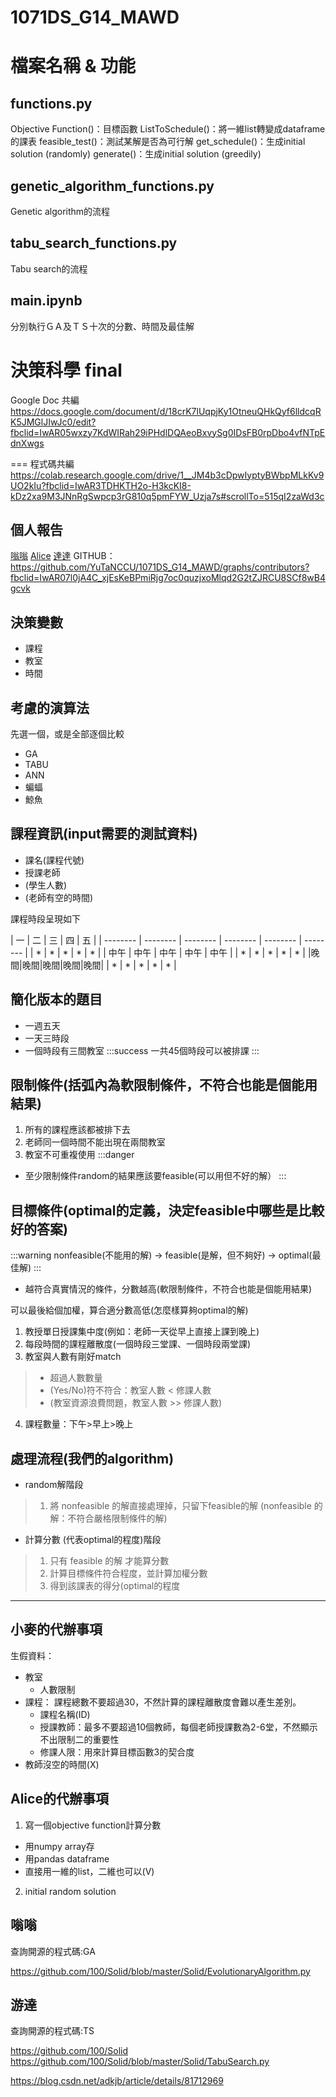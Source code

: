 # 1071DS_G14_MAWD

# 檔案名稱 & 功能

## functions.py
Objective Function()：目標函數
ListToSchedule()：將一維list轉變成dataframe的課表
feasible_test()：測試某解是否為可行解
get_schedule()：生成initial solution (randomly)
generate()：生成initial solution (greedily)

## genetic_algorithm_functions.py
Genetic algorithm的流程

## tabu_search_functions.py
Tabu search的流程

## main.ipynb
分別執行ＧＡ及ＴＳ十次的分數、時間及最佳解

決策科學 final
===
Google Doc 共編
https://docs.google.com/document/d/18crK7lUqpjKy1OtneuQHkQyf6lldcqRK5JMGlJIwJc0/edit?fbclid=IwAR05wxzy7KdWIRah29iPHdlDQAeoBxvySg0IDsFB0rpDbo4vfNTpEdnXwgs

===
程式碼共編
https://colab.research.google.com/drive/1__JM4b3cDpwIyptyBWbpMLkKv9UO2kIu?fbclid=IwAR3TDHKTH2o-H3kcKI8-kDz2xa9M3JNnRgSwpcp3rG810q5pmFYW_Uzja7s#scrollTo=515qI2zaWd3c

## 個人報告
[嗡嗡](https://docs.google.com/presentation/d/1cyp33TGLdpBwX97b1FlG2vVIQQW1ZDWvFxHvzJoYBZI/edit?fbclid=IwAR2PdDUBbrLZk_yNjWUVX58OlgYLSj-mbWM0ARinMhdn0zgHsX1Z8fA_sL8#slide=id.p)
[Alice](https://drive.google.com/file/d/1hAR_c18il9SYq_RdQNqLzUTTR0aJlBem/view?usp=sharing)
[達達](
https://docs.google.com/presentation/d/1pKz6ZSkA0tLFegXxvCbhtDDNksZ3vhXRdw-1fvUxSwY/edit
)
GITHUB：https://github.com/YuTaNCCU/1071DS_G14_MAWD/graphs/contributors?fbclid=IwAR07l0jA4C_xjEsKeBPmiRjg7oc0quzjxoMlqd2G2tZJRCU8SCf8wB4gcvk

## 決策變數
* 課程
* 教室
* 時間

## 考慮的演算法
先選一個，或是全部逐個比較
* GA
* TABU
* ANN
* 蝙蝠
* 鯨魚



## 課程資訊(input需要的測試資料)
* 課名(課程代號)
* 授課老師
* (學生人數)
* (老師有空的時間)

課程時段呈現如下 

| 一 | 二 | 三 | 四 | 五 |
| -------- | -------- | -------- | -------- | -------- | -------- |
| * | * | * | * | * |
| 中午 | 中午 | 中午 | 中午 | 中午 |
| * | * | * | * | * |
|晚間|晚間|晚間|晚間|晚間|
| * | * | * | * | * |


## 簡化版本的題目
* 一週五天
* 一天三時段
* 一個時段有三間教室
:::success
一共45個時段可以被排課
:::

## 限制條件(括弧內為軟限制條件，不符合也能是個能用結果)
1. 所有的課程應該都被排下去
2. 老師同一個時間不能出現在兩間教室
3. 教室不可重複使用
:::danger
* 至少限制條件random的結果應該要feasible(可以用但不好的解）
:::


## 目標條件(optimal的定義，決定feasible中哪些是比較好的答案)
:::warning
nonfeasible(不能用的解) ->
 feasible(是解，但不夠好) ->
 optimal(最佳解)
:::

* 越符合真實情況的條件，分數越高(軟限制條件，不符合也能是個能用結果)

可以最後給個加權，算合適分數高低(怎麼樣算夠optimal的解)
1. 教授單日授課集中度(例如：老師一天從早上直接上課到晚上)
2. 每段時間的課程離散度(一個時段三堂課、一個時段兩堂課)
3. 教室與人數有剛好match
> * 超過人數數量
> * (Yes/No)符不符合：教室人數 < 修課人數
> * (教室資源浪費問題，教室人數 >> 修課人數)
4. 課程數量：下午>早上>晚上




## 處理流程(我們的algorithm)
* random解階段
> 1. 將 nonfeasible 的解直接處理掉，只留下feasible的解
> (nonfeasible 的解：不符合嚴格限制條件的解)

* 計算分數 (代表optimal的程度)階段
> 1. 只有 feasible 的解 才能算分數
> 1. 計算目標條件符合程度，並計算加權分數
> 1. 得到該課表的得分(optimal的程度

---


## 小麥的代辦事項
生假資料：
* 教室
    * 人數限制
* 課程：
    課程總數不要超過30，不然計算的課程離散度會難以產生差別。
    * 課程名稱(ID)
    * 授課教師：最多不要超過10個教師，每個老師授課數為2-6堂，不然顯示不出限制二的重要性
    * 修課人限：用來計算目標函數3的契合度
* 教師沒空的時間(X)

## Alice的代辦事項
1. 寫一個objective function計算分數
* 用numpy array存
* 用pandas dataframe
* 直接用一維的list，二維也可以(V)
2. initial random solution

## 嗡嗡 
查詢開源的程式碼:GA

https://github.com/100/Solid/blob/master/Solid/EvolutionaryAlgorithm.py

## 游達
查詢開源的程式碼:TS

https://github.com/100/Solid
https://github.com/100/Solid/blob/master/Solid/TabuSearch.py

https://blog.csdn.net/adkjb/article/details/81712969
